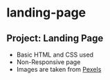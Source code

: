 # landing-page

## Project: Landing Page
- Basic HTML and CSS used
- Non-Responsive page
- Images are taken from [Pexels](https://www.pexels.com)